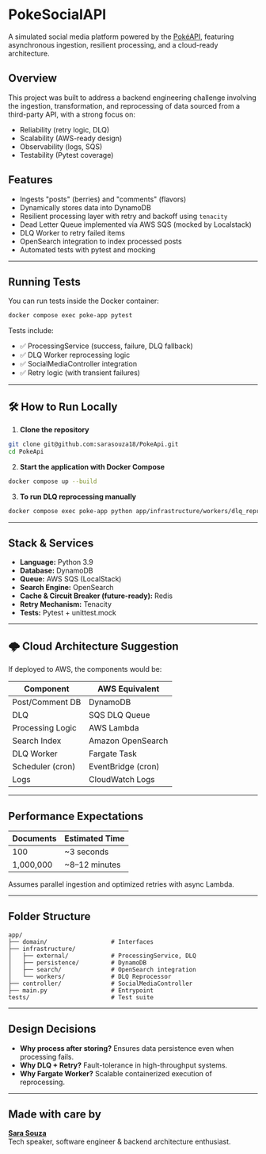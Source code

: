 
# PokeSocialAPI

A simulated social media platform powered by the [PokéAPI](https://pokeapi.co/), featuring asynchronous ingestion, resilient processing, and a cloud-ready architecture.

## Overview

This project was built to address a backend engineering challenge involving the ingestion, transformation, and reprocessing of data sourced from a third-party API, with a strong focus on:

- Reliability (retry logic, DLQ)
- Scalability (AWS-ready design)
- Observability (logs, SQS)
- Testability (Pytest coverage)

## Features

- Ingests "posts" (berries) and "comments" (flavors)
- Dynamically stores data into DynamoDB
- Resilient processing layer with retry and backoff using `tenacity`
- Dead Letter Queue implemented via AWS SQS (mocked by Localstack)
- DLQ Worker to retry failed items
- OpenSearch integration to index processed posts
- Automated tests with pytest and mocking

---

## Running Tests

You can run tests inside the Docker container:

```bash
docker compose exec poke-app pytest
```

Tests include:

- ✅ ProcessingService (success, failure, DLQ fallback)
- ✅ DLQ Worker reprocessing logic
- ✅ SocialMediaController integration
- ✅ Retry logic (with transient failures)

---

## 🛠️ How to Run Locally

1. **Clone the repository**

```bash
git clone git@github.com:sarasouza18/PokeApi.git
cd PokeApi
```

2. **Start the application with Docker Compose**

```bash
docker compose up --build
```

3. **To run DLQ reprocessing manually**

```bash
docker compose exec poke-app python app/infrastructure/workers/dlq_reprocessor.py
```

---

## Stack & Services

- **Language:** Python 3.9
- **Database:** DynamoDB
- **Queue:** AWS SQS (LocalStack)
- **Search Engine:** OpenSearch
- **Cache & Circuit Breaker (future-ready):** Redis
- **Retry Mechanism:** Tenacity
- **Tests:** Pytest + unittest.mock

---

## 🌩️ Cloud Architecture Suggestion

If deployed to AWS, the components would be:

| Component        | AWS Equivalent     |
|------------------|--------------------|
| Post/Comment DB  | DynamoDB           |
| DLQ              | SQS DLQ Queue      |
| Processing Logic | AWS Lambda         |
| Search Index     | Amazon OpenSearch  |
| DLQ Worker       | Fargate Task       |
| Scheduler (cron) | EventBridge (cron) |
| Logs             | CloudWatch Logs    |

---

## Performance Expectations

| Documents | Estimated Time |
|-----------|----------------|
| 100       | ~3 seconds     |
| 1,000,000 | ~8–12 minutes  |

Assumes parallel ingestion and optimized retries with async Lambda.

---

## Folder Structure

```
app/
├── domain/                  # Interfaces
├── infrastructure/
│   ├── external/            # ProcessingService, DLQ
│   ├── persistence/         # DynamoDB
│   ├── search/              # OpenSearch integration
│   └── workers/             # DLQ Reprocessor
├── controller/              # SocialMediaController
├── main.py                  # Entrypoint
tests/                       # Test suite
```

---

## Design Decisions

- **Why process after storing?** Ensures data persistence even when processing fails.
- **Why DLQ + Retry?** Fault-tolerance in high-throughput systems.
- **Why Fargate Worker?** Scalable containerized execution of reprocessing.

---

## Made with care by

**[Sara Souza](https://github.com/sarasouza18)**  
Tech speaker, software engineer & backend architecture enthusiast.
